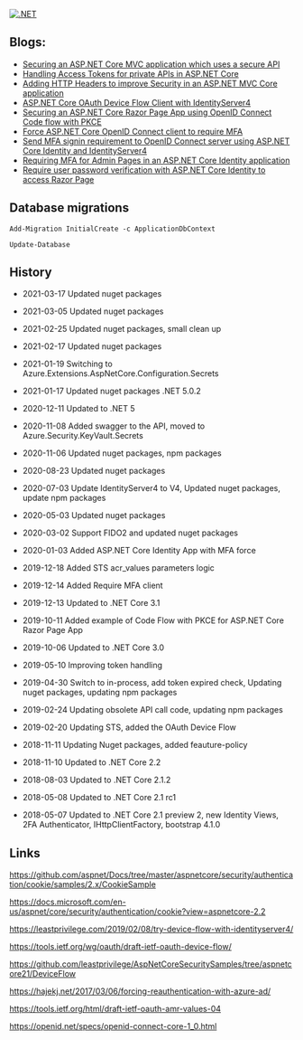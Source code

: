 
[![.NET](https://github.com/damienbod/AspNetCoreHybridFlowWithApi/workflows/.NET/badge.svg)](https://github.com/damienbod/AspNetCoreHybridFlowWithApi/actions?query=workflow%3A.NET) 


## Blogs: 

<ul>
	<li><a href="https://damienbod.com/2018/02/02/securing-an-asp-net-core-mvc-application-which-uses-a-secure-api/">Securing an ASP.NET Core MVC application which uses a secure API</a></li>
	<li><a href="https://damienbod.com/2019/05/10/handling-access-tokens-for-private-apis-in-asp-net-core/">Handling Access Tokens for private APIs in ASP.NET Core</a></li>
	<li><a href="https://damienbod.com/2018/02/08/adding-http-headers-to-improve-security-in-an-asp-net-mvc-core-application/">Adding HTTP Headers to improve Security in an ASP.NET MVC Core application</a></li>
	<li><a href="https://damienbod.com/2019/02/20/asp-net-core-oauth-device-flow-client-with-identityserver4/">ASP.NET Core OAuth Device Flow Client with IdentityServer4</a></li>
	<li><a href="https://damienbod.com/2019/10/11/securing-an-asp-net-core-razor-page-app-using-openid-connect-code-flow-with-pkce/">Securing an ASP.NET Core Razor Page App using OpenID Connect Code flow with PKCE</a></li>
	<li><a href="https://damienbod.com/2019/12/16/force-asp-net-core-openid-connect-client-to-require-mfa/">Force ASP.NET Core OpenID Connect client to require MFA</a></li>
	<li><a href="https://damienbod.com/2019/12/18/send-mfa-signin-requirement-to-openid-connect-server-using-asp-net-core-identity-and-identityserver4/">Send MFA signin requirement to OpenID Connect server using ASP.NET Core Identity and IdentityServer4</a></li>
	<li><a href="https://damienbod.com/2020/01/03/requiring-mfa-for-admin-pages-in-an-asp-net-core-identity-application/">Requiring MFA for Admin Pages in an ASP.NET Core Identity application</a></li>
	<li><a href="https://damienbod.com/2021/02/19/require-user-password-verification-with-asp-net-core-identity-to-access-razor-page/">Require user password verification with ASP.NET Core Identity to access Razor Page</a></li>

</ul>

## Database migrations

```
Add-Migration InitialCreate -c ApplicationDbContext
```

```
Update-Database
```


## History

- 2021-03-17 Updated nuget packages

- 2021-03-05 Updated nuget packages

- 2021-02-25 Updated nuget packages, small clean up

- 2021-02-17 Updated nuget packages 

- 2021-01-19 Switching to Azure.Extensions.AspNetCore.Configuration.Secrets

- 2021-01-17 Updated nuget packages .NET 5.0.2

- 2020-12-11 Updated to .NET 5

- 2020-11-08 Added swagger to the API, moved to Azure.Security.KeyVault.Secrets

- 2020-11-06 Updated nuget packages, npm packages

- 2020-08-23 Updated nuget packages

- 2020-07-03 Update IdentityServer4 to V4, Updated nuget packages, update npm packages

- 2020-05-03 Updated nuget packages

- 2020-03-02 Support FIDO2 and updated nuget packages

- 2020-01-03 Added ASP.NET Core Identity App with MFA force

- 2019-12-18 Added STS acr_values parameters logic

- 2019-12-14 Added Require MFA client

- 2019-12-13 Updated to .NET Core 3.1

- 2019-10-11 Added example of Code Flow with PKCE for ASP.NET Core Razor Page App

- 2019-10-06 Updated to .NET Core 3.0

- 2019-05-10 Improving token handling

- 2019-04-30 Switch to in-process, add token expired check, Updating nuget packages, updating npm packages

- 2019-02-24 Updating obsolete API call code, updating npm packages

- 2019-02-20 Updating STS, added the OAuth Device Flow

- 2018-11-11 Updating Nuget packages, added feauture-policy

- 2018-11-10 Updated to .NET Core 2.2

- 2018-08-03 Updated to .NET Core 2.1.2

- 2018-05-08 Updated to .NET Core 2.1 rc1

- 2018-05-07 Updated to .NET Core 2.1 preview 2, new Identity Views, 2FA Authenticator, IHttpClientFactory, bootstrap 4.1.0


## Links

https://github.com/aspnet/Docs/tree/master/aspnetcore/security/authentication/cookie/samples/2.x/CookieSample

https://docs.microsoft.com/en-us/aspnet/core/security/authentication/cookie?view=aspnetcore-2.2

https://leastprivilege.com/2019/02/08/try-device-flow-with-identityserver4/

https://tools.ietf.org/wg/oauth/draft-ietf-oauth-device-flow/

https://github.com/leastprivilege/AspNetCoreSecuritySamples/tree/aspnetcore21/DeviceFlow

https://hajekj.net/2017/03/06/forcing-reauthentication-with-azure-ad/

https://tools.ietf.org/html/draft-ietf-oauth-amr-values-04

https://openid.net/specs/openid-connect-core-1_0.html

